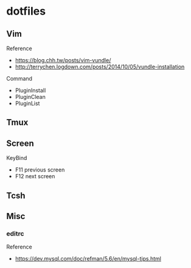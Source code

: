 # dotfiles

## Vim

Reference
 - https://blog.chh.tw/posts/vim-vundle/
 - http://terrychen.logdown.com/posts/2014/10/05/vundle-installation

Command
 - PluginInstall
 - PluginClean
 - PluginList

## Tmux

## Screen

KeyBind
 - F11 previous screen
 - F12 next screen

## Tcsh

## Misc

### editrc

Reference
 - https://dev.mysql.com/doc/refman/5.6/en/mysql-tips.html
